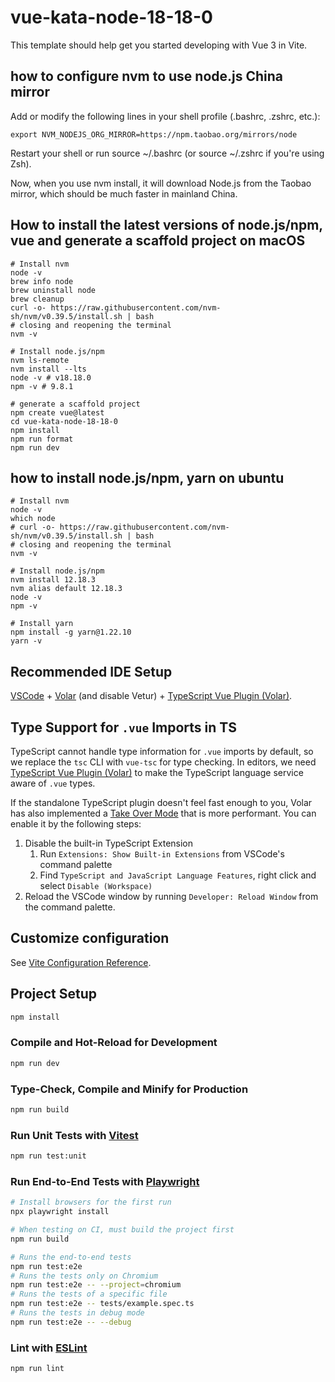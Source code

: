 # vue-kata-node-18-18-0

This template should help get you started developing with Vue 3 in Vite.

## how to configure nvm to use node.js China mirror

Add or modify the following lines in your shell profile (.bashrc, .zshrc, etc.):

```
export NVM_NODEJS_ORG_MIRROR=https://npm.taobao.org/mirrors/node
```

Restart your shell or run source ~/.bashrc (or source ~/.zshrc if you're using Zsh).

Now, when you use nvm install, it will download Node.js from the Taobao mirror, which should be much faster in mainland China.

## How to install the latest versions of node.js/npm, vue and generate a scaffold project on macOS

```
# Install nvm
node -v
brew info node
brew uninstall node
brew cleanup
curl -o- https://raw.githubusercontent.com/nvm-sh/nvm/v0.39.5/install.sh | bash
# closing and reopening the terminal
nvm -v

# Install node.js/npm
nvm ls-remote
nvm install --lts
node -v # v18.18.0
npm -v # 9.8.1

# generate a scaffold project
npm create vue@latest
cd vue-kata-node-18-18-0
npm install
npm run format
npm run dev
```

## how to install node.js/npm, yarn on ubuntu

```
# Install nvm
node -v
which node
# curl -o- https://raw.githubusercontent.com/nvm-sh/nvm/v0.39.5/install.sh | bash
# closing and reopening the terminal
nvm -v

# Install node.js/npm
nvm install 12.18.3
nvm alias default 12.18.3
node -v
npm -v

# Install yarn
npm install -g yarn@1.22.10
yarn -v
```

## Recommended IDE Setup

[VSCode](https://code.visualstudio.com/) + [Volar](https://marketplace.visualstudio.com/items?itemName=Vue.volar) (and disable Vetur) + [TypeScript Vue Plugin (Volar)](https://marketplace.visualstudio.com/items?itemName=Vue.vscode-typescript-vue-plugin).

## Type Support for `.vue` Imports in TS

TypeScript cannot handle type information for `.vue` imports by default, so we replace the `tsc` CLI with `vue-tsc` for type checking. In editors, we need [TypeScript Vue Plugin (Volar)](https://marketplace.visualstudio.com/items?itemName=Vue.vscode-typescript-vue-plugin) to make the TypeScript language service aware of `.vue` types.

If the standalone TypeScript plugin doesn't feel fast enough to you, Volar has also implemented a [Take Over Mode](https://github.com/johnsoncodehk/volar/discussions/471#discussioncomment-1361669) that is more performant. You can enable it by the following steps:

1. Disable the built-in TypeScript Extension
    1) Run `Extensions: Show Built-in Extensions` from VSCode's command palette
    2) Find `TypeScript and JavaScript Language Features`, right click and select `Disable (Workspace)`
2. Reload the VSCode window by running `Developer: Reload Window` from the command palette.

## Customize configuration

See [Vite Configuration Reference](https://vitejs.dev/config/).

## Project Setup

```sh
npm install
```

### Compile and Hot-Reload for Development

```sh
npm run dev
```

### Type-Check, Compile and Minify for Production

```sh
npm run build
```

### Run Unit Tests with [Vitest](https://vitest.dev/)

```sh
npm run test:unit
```

### Run End-to-End Tests with [Playwright](https://playwright.dev)

```sh
# Install browsers for the first run
npx playwright install

# When testing on CI, must build the project first
npm run build

# Runs the end-to-end tests
npm run test:e2e
# Runs the tests only on Chromium
npm run test:e2e -- --project=chromium
# Runs the tests of a specific file
npm run test:e2e -- tests/example.spec.ts
# Runs the tests in debug mode
npm run test:e2e -- --debug
```

### Lint with [ESLint](https://eslint.org/)

```sh
npm run lint
```
